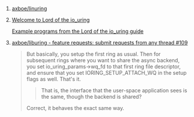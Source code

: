  1. [axboe/linuring](https://github.com/axboe/liburing)
 2. [Welcome to Lord of the io_uring](https://unixism.net/loti/)
    
    [Example programs from the Lord of the io_uring guide](https://github.com/shuveb/loti-examples)
 
 3. [axboe/liburing - feature requests: submit requests from any thread #109](https://github.com/axboe/liburing/issues/109)
    
    > But basically, you setup the first ring as usual. Then for subsequent rings where you want to share the async backend, you set io_uring_params->wq_fd to that first ring file descriptor, and ensure that you set IORING_SETUP_ATTACH_WQ in the setup flags as well.
    > That's it.
    > 
    > 
    > > That is, the interface that the user-space application sees is the same, though the backend is shared?
    > 
    > Correct, it behaves the exact same way.

